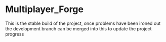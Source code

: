 # Multiplayer_Forge

This is the stable build of the project, once problems have been ironed out the development branch can be merged into this to update the project progress
